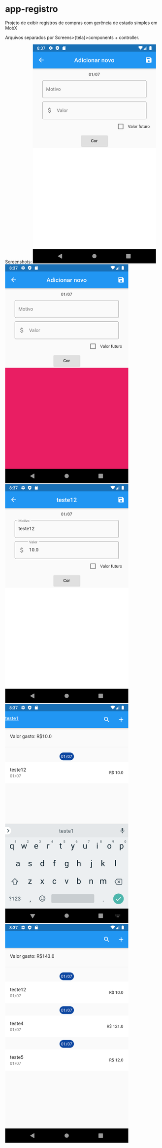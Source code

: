 # app-registro

Projeto de exibir registros de compras com gerência de estado simples em MobX

Arquivos separados por Screens>{tela}>components + controller.

Screenshots: 
<img src='screenshots/1.png' width="400px">
<img src='screenshots/2.png' width="400px">
<img src='screenshots/3.png' width="400px">
<img src='screenshots/4.png' width="400px">
<img src='screenshots/5.png' width="400px">
